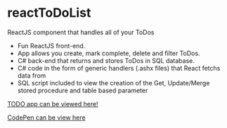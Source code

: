 # reactToDoList

ReactJS component that handles all of your ToDos

+ Fun ReactJS front-end.
+ App allows you create, mark complete, delete and filter ToDos.
+ C# back-end that returns and stores ToDos in SQL database.
+ C# code in the form of generic handlers (.ashx files) that React fetchs data from
+ SQL script included to view the creation of the Get, Update/Merge stored procedure and table based parameter

<a href="http://bigvoltage.com/reactToDo/">TODO app can be viewed here!</a>

<a href="https://codepen.io/amd64char/pen/ZmYGKQ">CodePen can be view here</a>
